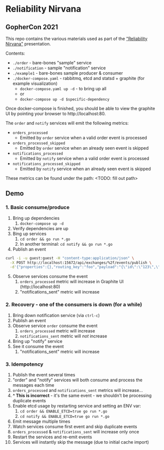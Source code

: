 # Reliability Nirvana
## GopherCon 2021

This repo contains the various materials used as part of the ["Reliability Nirvana"](https://www.gophercon.com/agenda/speakers/1221929) 
presentation.

Contents:

* `./order` - bare-bones "sample" service
* `./notification` - sample "notification" service
* `./example1` - bare-bones sample producer & consumer
* `./docker-compose.yaml` - rabbitmq, etcd and statsd + graphite (for example visualization)
  * `docker-compose.yaml up -d` - to bring up all
  * or 
  * `docker-compose up -d $specific-dependency`

Once docker-compose is finished, you should be able to view the graphite UI by pointing
your browser to http://localhost:80.

The `order` and `notify` services will emit the following metrics:

* `orders_processed`
  * Emitted by `order` service when a valid order event is processed
* `orders_processed_skipped`
  * Emitted by `order` service when an already seen event is skipped
* `notifications_processed`
  * Emitted by `notify` service when a valid order event is processed
* `notifications_processed_skipped`
  * Emitted by `notify` service when an already seen event is skipped

These metrics can be found under the path: <TODO: fill out path>

## Demo

### 1. Basic consume/produce

1. Bring up dependencies
   1. `docker-compose up -d`
2. Verify dependencies are up
3. Bing up services
   1. `cd order && go run *.go`
   2. In another terminal: `cd notify && go run *.go`
4. Publish an event
```bash
curl -i -u guest:guest -H "content-type:application/json" \
  -X POST http://localhost:15672/api/exchanges/%2f/events/publish \
  -d'{"properties":{},"routing_key":"foo","payload":"{\"id\":\"123\",\"type\":\"new_order\"}","payload_encoding":"string"}'
```
5. Observe services consume the event
   1. `orders_processed` metric will increase in Graphite UI (http://localhost:80)
   2. "notifications_sent" metric will increase

### 2. Recovery - one of the consumers is down (for a while)

1. Bring down notification service (via `ctrl-c`)
2. Publish an event
3. Observe service `order` consume the event
   1. `orders_processed` metric will increase
   2. `notifications_sent` metric will _not_ increase
4. Bring up "notify" service
5. See it consume the event
   1. "notifications_sent" metric will increase

### 3. Idempotency

1. Publish the event several times
2. "order" and "notify" services will both consume and process the messages each time
3. `orders_processed` and `notifications_sent` metrics will increase...
4. **^ This is incorrect** - it's the same event - we shouldn't be processing duplicate events
5. Enable etcd usage by restarting service and setting an ENV var:
   1. `cd order && ENABLE_ETCD=true go run *.go`
   2. `cd notify && ENABLE_ETCD=true go run *.go`
6. Emit message multiple times
7. Watch services consume first event and skip duplicate events
8. `orders_processed` & `notifications_sent` will increase only once
9. Restart the services and re-emit events
10. Services will instantly skip the message (due to initial cache import)
